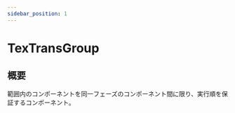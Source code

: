```yaml
---
sidebar_position: 1
---
```


# TexTransGroup

## 概要

範囲内のコンポーネントを同一フェーズのコンポーネント間に限り、実行順を保証するコンポーネント。
